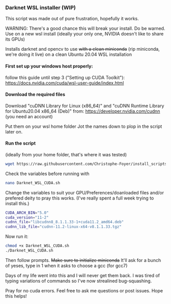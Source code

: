 ### Darknet WSL installer (WIP)

This script was made out of pure frustration, hopefully it works.

WARNING: There's a good chance this will break your install. Do be warned. Use on a new wsl install (ideally your only one, NVIDIA doesn't like to share its GPUs)

Installs darknet and opencv to use ~~with a clean miniconda~~ (rip miniconda, we're doing it live) on a clean Ubuntu 20.04 WSL installation

#### First set up your windows host properly:

follow this guide until step 3 ("Setting up CUDA Toolkit"): https://docs.nvidia.com/cuda/wsl-user-guide/index.html

#### Download the required files

Download "cuDNN Library for Linux (x86_64)" and "cuDNN Runtime Library for Ubuntu20.04 x86_64 (Deb)" from: https://developer.nvidia.com/cudnn
(you need an account)

Put them on your wsl home folder
Jot the names down to plop in the script later on.

#### Run the script
(ideally from your home folder, that's where it was tested)

```bash
wget https://raw.githubusercontent.com/Christophe-Foyer/install_scripts/main/Darknet_WSL_CUDA.sh
```

Check the variables before running with
```bash
nano Darknet_WSL_CUDA.sh
```

Change the variables to suit your GPU/Preferences/doanloaded files and/or prefered deity to pray this works. 
(I've really spent a full week trying to install this.)

```bash
CUDA_ARCH_BIN="5.0"
cuda_version="11-2"
cudnn_file="libcudnn8_8.1.1.33-1+cuda11.2_amd64.deb"
cudnn_lib_file="cudnn-11.2-linux-x64-v8.1.1.33.tgz"
```

Now run it:
```bash
chmod +x Darknet_WSL_CUDA.sh
./Darknet_WSL_CUDA.sh
```

Then follow prompts. ~~Make sure to initialize miniconda~~ It'll ask for a bunch of yeses, type in 1 when it asks to choose a gcc (for gcc7)

Days of my life went into this and I will never get them back. I was tired of typing variations of commands so I've now strealined bug-squashing.

Pray for no cuda errors. Feel free to ask me questions or post issues. Hope this helps!
